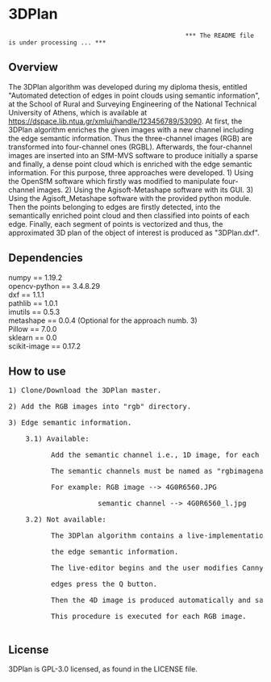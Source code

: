 # 3DPlan

                                                     *** The README file is under processing ... ***
## Overview
The 3DPlan algorithm was developed during my diploma thesis, entitled "Automated detection of edges in point clouds using semantic information", at the School of Rural and Surveying Engineering of the National Technical University of Athens, which is available at https://dspace.lib.ntua.gr/xmlui/handle/123456789/53090.
At first, the 3DPlan algorithm enriches the given images with a new channel including the edge semantic information. Thus the three-channel images (RGB) are transformed into four-channel ones (RGBL). Afterwards, the four-channel images are inserted into an SfM-MVS software to produce initially a sparse and finally, a dense point cloud which is enriched with the edge semantic information.
For this purpose, three approaches were developed. 1) Using the OpenSfM software which firstly was modified to manipulate four-channel images. 2) Using the Agisoft-Metashape software with its GUI. 3) Using the Agisoft_Metashape software with the provided python module.
Then the points belonging to edges are firstly detected, into the semantically enriched point cloud and then classified into points of each edge. Finally, each segment of points is vectorized and thus, the approximated 3D plan of the object of interest is produced as "3DPlan.dxf".

## Dependencies
numpy == 1.19.2 <br>
opencv-python == 3.4.8.29 <br>
dxf == 1.1.1 <br>
pathlib == 1.0.1 <br>
imutils == 0.5.3 <br>
metashape == 0.0.4 (Optional for the approach numb. 3) <br>
Pillow == 7.0.0 <br>
sklearn == 0.0 <br>
scikit-image == 0.17.2 <br>

## How to use
<pre>
1) Clone/Download the 3DPlan master.<br>
2) Add the RGB images into "rgb" directory.<br>
3) Edge semantic information.<br>
    3.1) Available:<br>
          Add the semantic channel i.e., 1D image, for each image, into "semantic_images" directory. <br>
          The semantic channels must be named as "rgbimagename_l.jpg" <br>
          For example: RGB image --> 4G0R6560.JPG <br>
                     semantic channel --> 4G0R6560_l.jpg <br>
    3.2) Not available: <br>
          The 3DPlan algorithm contains a live-implementation of the Canny algorithm which could be used for producing <br>
          the edge semantic information. <br>
          The live-editor begins and the user modifies Canny's parameters. When the user is satisfied by the detected <br>
          edges press the Q button. <br>
          Then the 4D image is produced automatically and saved into "images" directory which is created automatically. <br>
          This procedure is executed for each RGB image. <br>
</pre>

## License
3DPlan is GPL-3.0 licensed, as found in the LICENSE file.
